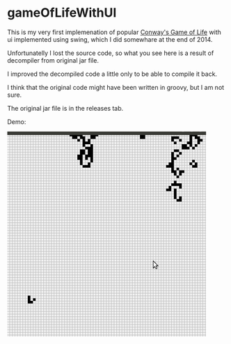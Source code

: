# gameOfLifeWithUI

This is my very first implemenation of popular [Conway's Game of Life](https://en.wikipedia.org/wiki/Conway%27s_Game_of_Life) with ui implemented using swing, which I did somewhare at the end of 2014.

Unfortunatelly I lost the source code, so what you see here is a result of decompiler from original jar file.

I improved the decompiled code a little only to be able to compile it back. 

I think that the original code might have been written in groovy, but I am not sure.

The original jar file is in the releases tab.


Demo:

![Demo](images/demo.gif)